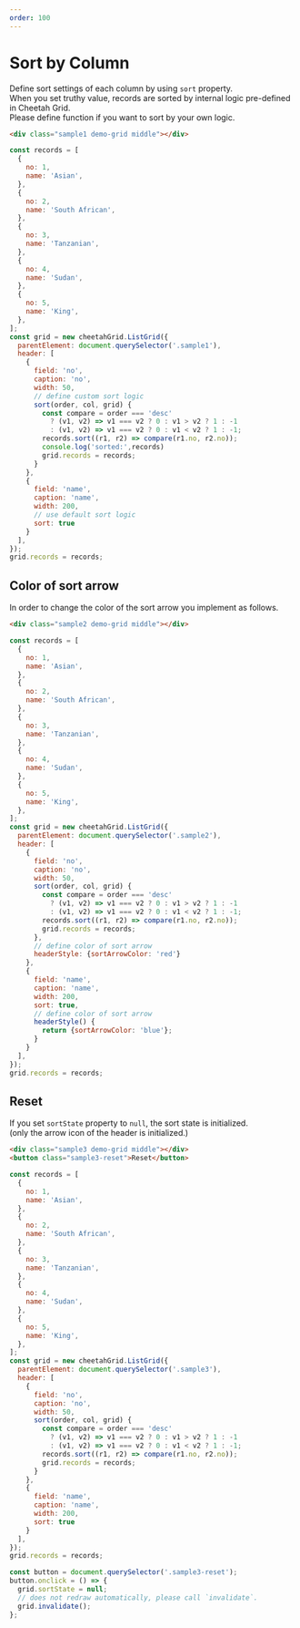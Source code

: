 ```yaml
---
order: 100
---
```


# Sort by Column

Define sort settings of each column by using `sort` property.  
When you set truthy value, records are sorted by internal logic pre-defined in Cheetah Grid.  
Please define function if you want to sort by your own logic.  

<code-preview>

```html
<div class="sample1 demo-grid middle"></div>
```

```js
const records = [
  {
    no: 1,
    name: 'Asian',
  },
  {
    no: 2,
    name: 'South African',
  },
  {
    no: 3,
    name: 'Tanzanian',
  },
  {
    no: 4,
    name: 'Sudan',
  },
  {
    no: 5,
    name: 'King',
  },
];
const grid = new cheetahGrid.ListGrid({
  parentElement: document.querySelector('.sample1'),
  header: [
    {
      field: 'no',
      caption: 'no',
      width: 50,
      // define custom sort logic
      sort(order, col, grid) {
        const compare = order === 'desc'
          ? (v1, v2) => v1 === v2 ? 0 : v1 > v2 ? 1 : -1
          : (v1, v2) => v1 === v2 ? 0 : v1 < v2 ? 1 : -1;
        records.sort((r1, r2) => compare(r1.no, r2.no));
        console.log('sorted:',records)
        grid.records = records;
      }
    },
    {
      field: 'name',
      caption: 'name',
      width: 200,
      // use default sort logic
      sort: true
    }
  ],
});
grid.records = records;
```

</code-preview>

## Color of sort arrow 

In order to change the color of the sort arrow you implement as follows. 

<code-preview>

```html
<div class="sample2 demo-grid middle"></div>
```

```js
const records = [
  {
    no: 1,
    name: 'Asian',
  },
  {
    no: 2,
    name: 'South African',
  },
  {
    no: 3,
    name: 'Tanzanian',
  },
  {
    no: 4,
    name: 'Sudan',
  },
  {
    no: 5,
    name: 'King',
  },
];
const grid = new cheetahGrid.ListGrid({
  parentElement: document.querySelector('.sample2'),
  header: [
    {
      field: 'no',
      caption: 'no',
      width: 50,
      sort(order, col, grid) {
        const compare = order === 'desc'
          ? (v1, v2) => v1 === v2 ? 0 : v1 > v2 ? 1 : -1
          : (v1, v2) => v1 === v2 ? 0 : v1 < v2 ? 1 : -1;
        records.sort((r1, r2) => compare(r1.no, r2.no));
        grid.records = records;
      },
      // define color of sort arrow
      headerStyle: {sortArrowColor: 'red'}
    },
    {
      field: 'name',
      caption: 'name',
      width: 200,
      sort: true,
      // define color of sort arrow
      headerStyle() {
        return {sortArrowColor: 'blue'};
      }
    }
  ],
});
grid.records = records;
```

</code-preview>

## Reset

If you set `sortState` property to `null`, the sort state is initialized.  
(only the arrow icon of the header is initialized.)

<code-preview>

```html
<div class="sample3 demo-grid middle"></div>
<button class="sample3-reset">Reset</button>
```

```js
const records = [
  {
    no: 1,
    name: 'Asian',
  },
  {
    no: 2,
    name: 'South African',
  },
  {
    no: 3,
    name: 'Tanzanian',
  },
  {
    no: 4,
    name: 'Sudan',
  },
  {
    no: 5,
    name: 'King',
  },
];
const grid = new cheetahGrid.ListGrid({
  parentElement: document.querySelector('.sample3'),
  header: [
    {
      field: 'no',
      caption: 'no',
      width: 50,
      sort(order, col, grid) {
        const compare = order === 'desc'
          ? (v1, v2) => v1 === v2 ? 0 : v1 > v2 ? 1 : -1
          : (v1, v2) => v1 === v2 ? 0 : v1 < v2 ? 1 : -1;
        records.sort((r1, r2) => compare(r1.no, r2.no));
        grid.records = records;
      }
    },
    {
      field: 'name',
      caption: 'name',
      width: 200,
      sort: true
    }
  ],
});
grid.records = records;

const button = document.querySelector('.sample3-reset');
button.onclick = () => {
  grid.sortState = null;
  // does not redraw automatically, please call `invalidate`.
  grid.invalidate();
};
```

</code-preview>
